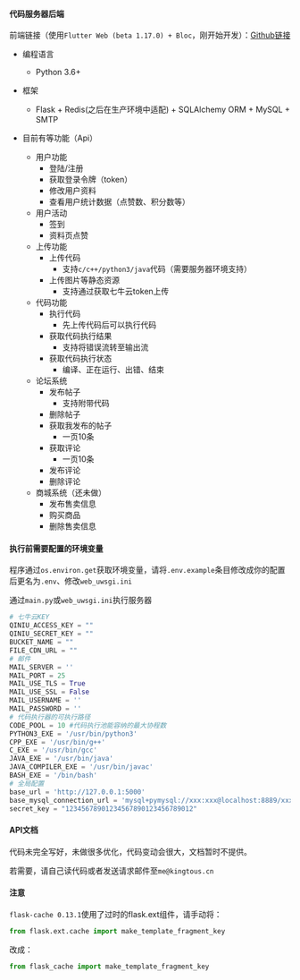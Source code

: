 #### 代码服务器后端

前端链接（使用`Flutter Web (beta 1.17.0) + Bloc`，刚开始开发）：[Github链接](https://github.com/Kingtous/Flutter-CodeRunningWeb)

- 编程语言
    - Python 3.6+
- 框架
    - Flask + Redis(之后在生产环境中适配) + SQLAlchemy ORM + MySQL + SMTP

- 目前有等功能（Api）
    - 用户功能
        - 登陆/注册
        - 获取登录令牌（token）
        - 修改用户资料
        - 查看用户统计数据（点赞数、积分数等）
    - 用户活动
        - 签到
        - 资料页点赞
    - 上传功能
        - 上传代码
            - 支持`c/c++/python3/java`代码（需要服务器环境支持）
        - 上传图片等静态资源
            - 支持通过获取七牛云token上传
    - 代码功能
        - 执行代码
            - 先上传代码后可以执行代码
        - 获取代码执行结果
            - 支持将错误流转至输出流
        - 获取代码执行状态
            - 编译、正在运行、出错、结束
    - 论坛系统
        - 发布帖子
            - 支持附带代码
        - 删除帖子
        - 获取我发布的帖子
            - 一页10条
        - 获取评论
            - 一页10条
        - 发布评论
        - 删除评论
    - 商城系统（还未做）
        - 发布售卖信息
        - 购买商品
        - 删除售卖信息

#### 执行前需要配置的环境变量
程序通过`os.environ.get`获取环境变量，请将`.env.example`条目修改成你的配置后更名为`.env`、修改`web_uwsgi.ini`

通过`main.py`或`web_uwsgi.ini`执行服务器
```python
# 七牛云KEY
QINIU_ACCESS_KEY = ""
QINIU_SECRET_KEY = ""
BUCKET_NAME = ""
FILE_CDN_URL = ""
# 邮件
MAIL_SERVER = ''
MAIL_PORT = 25
MAIL_USE_TLS = True
MAIL_USE_SSL = False
MAIL_USERNAME = ''
MAIL_PASSWORD = ''
# 代码执行器的可执行路径
CODE_POOL = 10 #代码执行池能容纳的最大协程数
PYTHON3_EXE = '/usr/bin/python3'
CPP_EXE = '/usr/bin/g++'
C_EXE = '/usr/bin/gcc'
JAVA_EXE = '/usr/bin/java'
JAVA_COMPILER_EXE = '/usr/bin/javac'
BASH_EXE = '/bin/bash'
# 全局配置
base_url = 'http://127.0.0.1:5000'
base_mysql_connection_url = 'mysql+pymysql://xxx:xxx@localhost:8889/xxx?charset=utf8'
secret_key = "12345678901234567890123456789012"
```

#### API文档
代码未完全写好，未做很多优化，代码变动会很大，文档暂时不提供。

若需要，请自己读代码或者发送请求邮件至`me@kingtous.cn`


#### 注意
`flask-cache 0.13.1`使用了过时的flask.ext组件，请手动将：

```python
from flask.ext.cache import make_template_fragment_key
```

改成：

```python
from flask_cache import make_template_fragment_key
```
